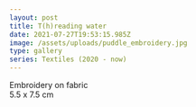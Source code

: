 ```yaml
---
layout: post
title: T(h)reading water
date: 2021-07-27T19:53:15.985Z
image: /assets/uploads/puddle_embroidery.jpg
type: gallery
series: Textiles (2020 - now)
---
```

Embroidery on fabric\
5.5 x 7.5 cm